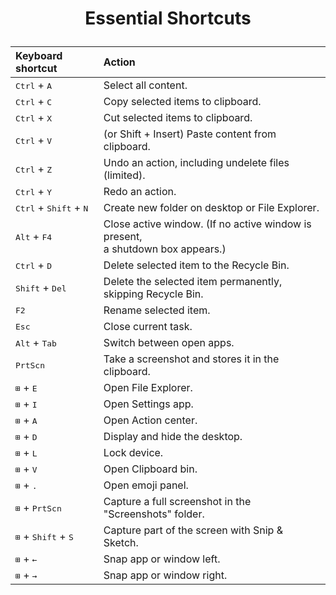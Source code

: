 # <p style="text-align:center;">Essential Shortcuts

| Keyboard shortcut                                 | Action                                                                             |
| :------------------------------------------------ | :--------------------------------------------------------------------------------- |
| <kbd>Ctrl</kbd> + <kbd>A</kbd>                    | Select all content.                                                                |
| <kbd>Ctrl</kbd> + <kbd>C</kbd>                    | Copy selected items to clipboard.                                                  |
| <kbd>Ctrl</kbd> + <kbd>X</kbd>                    | Cut selected items to clipboard.                                                   |
| <kbd>Ctrl</kbd> + <kbd>V</kbd>                    | (or Shift + Insert) Paste content from clipboard.                                  |
| <kbd>Ctrl</kbd> + <kbd>Z</kbd>                    | Undo an action, including undelete files (limited).                                |
| <kbd>Ctrl</kbd> + <kbd>Y</kbd>                    | Redo an action.                                                                    |
| <kbd>Ctrl</kbd> + <kbd>Shift</kbd> + <kbd>N</kbd> | Create new folder on desktop or File Explorer.                                     |
| <kbd>Alt</kbd> + <kbd>F4</kbd>                    | Close active window. (If no active window is present,<br> a shutdown box appears.) |
| <kbd>Ctrl</kbd> + <kbd>D</kbd>                    | Delete selected item to the Recycle Bin.                                           |
| <kbd>Shift</kbd> + <kbd>Del</kbd>                 | Delete the selected item permanently, skipping Recycle Bin.                        |
| <kbd>F2</kbd>                                     | Rename selected item.                                                              |
| <kbd>Esc</kbd>                                    | Close current task.                                                                |
| <kbd>Alt</kbd> + <kbd>Tab</kbd>                   | Switch between open apps.                                                          |
| <kbd>PrtScn</kbd>                                 | Take a screenshot and stores it in the clipboard.                                  |
| <kbd>⊞</kbd> + <kbd>E</kbd>                       | Open File Explorer.                                                                |
| <kbd>⊞</kbd> + <kbd>I</kbd>                       | Open Settings app.                                                                 |
| <kbd>⊞</kbd> + <kbd>A</kbd>                       | Open Action center.                                                                |
| <kbd>⊞</kbd> + <kbd>D</kbd>                       | Display and hide the desktop.                                                      |
| <kbd>⊞</kbd> + <kbd>L</kbd>                       | Lock device.                                                                       |
| <kbd>⊞</kbd> + <kbd>V</kbd>                       | Open Clipboard bin.                                                                |
| <kbd>⊞</kbd> + <kbd>.</kbd>                       | Open emoji panel.                                                                  |
| <kbd>⊞</kbd> + <kbd>PrtScn</kbd>                  | Capture a full screenshot in the "Screenshots" folder.                             |
| <kbd>⊞</kbd> + <kbd>Shift</kbd> + <kbd>S</kbd>    | Capture part of the screen with Snip & Sketch.                                     |
| <kbd>⊞</kbd> + <kbd>←</kbd>                       | Snap app or window left.                                                           |
| <kbd>⊞</kbd> + <kbd>→</kbd>                       | Snap app or window right.                                                          |

